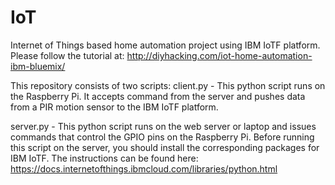 # IoT
Internet of Things based home automation project using IBM IoTF platform.
Please follow the tutorial at:  http://diyhacking.com/iot-home-automation-ibm-bluemix/

This repository consists of two scripts:
client.py - This python script runs on the Raspberry Pi. It accepts command from the server 
and pushes data from a PIR motion sensor to the IBM IoTF platform.

server.py - This python script runs on the web server or laptop and issues commands that control
the GPIO pins on the Raspberry Pi. Before running this script on the server, you should install
the corresponding packages for IBM IoTF. The instructions can be found here: 
https://docs.internetofthings.ibmcloud.com/libraries/python.html
